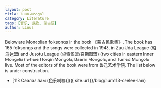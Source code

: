 ```yaml
---
layout: post
title: Zuun-Mongol
category: Literature
tags: [音乐, 民歌, 蒙古语]
author: Linus
---
```


Below are Mongolian folksongs in the book [《蒙古民歌集》](https://mulliken.github.io/book/%E9%B2%81%E8%89%BA_%E8%92%99%E5%8F%A4%E6%B0%91%E6%AD%8C%E9%9B%86.pdf). The book has 165 folksongs and the songs were collected in 1948, in Zuu Uda League (昭乌达盟) and Jusotu League (卓索图盟/召斯图盟) (two cities in eastern Inner Mongolia) where Horqin Mongols, Baarin Mongols, and Tumed Mongols live. Most of the editors of the book were from 鲁迅艺术学院. The list below is under construction.

- [113 Сээлээ лам (色乐喇嘛)]({{ site.url }}/blog/num113-ceelee-lam)